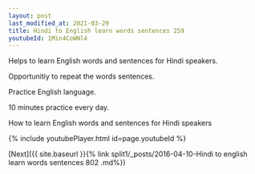 ```yaml
---
layout: post
last_modified_at: 2021-03-29
title: Hindi to English learn words sentences 259 
youtubeId: 1Min4CoWNl4
---
```

 
 
Helps to learn English words and sentences for Hindi speakers.

Opportunitiy to repeat the words sentences. 

Practice English language. 
 
10 minutes practice every day. 
 
How to learn English words and sentences for Hindi speakers 
 
{% include youtubePlayer.html id=page.youtubeId %}
 
 
[Next]({{ site.baseurl }}{% link  split1/_posts/2016-04-10-Hindi to english learn words sentences 802 .md%})
 
